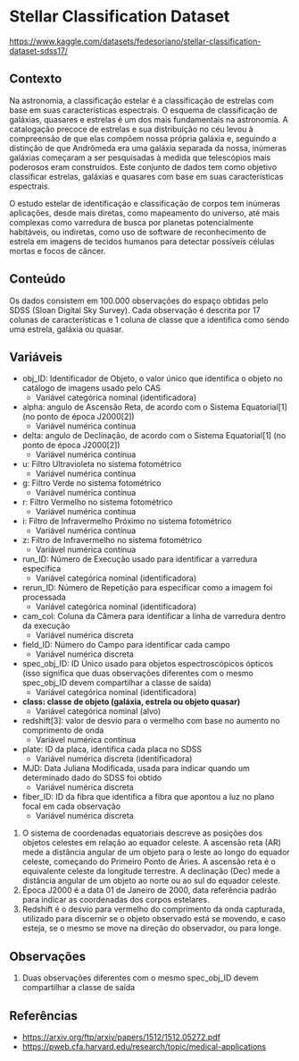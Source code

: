 # Stellar Classification Dataset
https://www.kaggle.com/datasets/fedesoriano/stellar-classification-dataset-sdss17/

## Contexto
Na astronomia, a classificação estelar é a classificação de estrelas com base em suas características espectrais. O esquema de classificação de galáxias, quasares e estrelas é um dos mais fundamentais na astronomia. A catalogação precoce de estrelas e sua distribuição no céu levou à compreensão de que elas compõem nossa própria galáxia e, seguindo a distinção de que Andrômeda era uma galáxia separada da nossa, inúmeras galáxias começaram a ser pesquisadas à medida que telescópios mais poderosos eram construídos. Este conjunto de dados tem como objetivo classificar estrelas, galáxias e quasares com base em suas características espectrais.

O estudo estelar de identificação e classificação de corpos tem inúmeras aplicações, desde mais diretas, como mapeamento do universo, até mais complexas como varredura de busca por planetas potencialmente habitáveis, ou indiretas, como uso de software de reconhecimento de estrela em imagens de tecidos humanos para detectar possíveis células mortas e focos de câncer.

## Conteúdo
Os dados consistem em 100.000 observações do espaço obtidas pelo SDSS (Sloan Digital Sky Survey). Cada observação é descrita por 17 colunas de características e 1 coluna de classe que a identifica como sendo uma estrela, galáxia ou quasar.

## Variáveis
- obj_ID: Identificador de Objeto, o valor único que identifica o objeto no catálogo de imagens usado pelo CAS
  - Variável categórica nominal (identificadora)
- alpha:  angulo de Ascensão Reta, de acordo com o Sistema Equatorial[1] (no ponto de época J2000[2])
  - Variável numérica contínua
- delta:  angulo de Declinação, de acordo com o Sistema Equatorial[1]  (no ponto de época J2000[2])
  - Variável numérica contínua
- u: Filtro Ultravioleta no sistema fotométrico
    - Variável numérica contínua
- g: Filtro Verde no sistema fotométrico
    - Variável numérica contínua
- r: Filtro Vermelho no sistema fotométrico
    - Variável numérica contínua
- i: Filtro de Infravermelho Próximo no sistema fotométrico
    - Variável numérica contínua
- z: Filtro de Infravermelho no sistema fotométrico
    - Variável numérica contínua
- run_ID: Número de Execução usado para identificar a varredura específica
    - Variável categórica nominal (identificadora)
- rerun_ID: Número de Repetição para especificar como a imagem foi processada
    - Variável categórica nominal (identificadora)
- cam_col: Coluna da Câmera para identificar a linha de varredura dentro da execução
    - Variável numérica discreta
- field_ID: Número do Campo para identificar cada campo
    - Variável numérica discreta
- spec_obj_ID: ID Único usado para objetos espectroscópicos ópticos (isso significa que duas observações diferentes com o mesmo spec_obj_ID devem compartilhar a classe de saída)
    - Variável categórica nominal (identificadora)
- **class: classe de objeto (galáxia, estrela ou objeto quasar)**
    - Variável categórica nominal (alvo)
- redshift[3]: valor de desvio para o vermelho com base no aumento no comprimento de onda
    - Variável numérica contínua
- plate: ID da placa, identifica cada placa no SDSS
    - Variável numérica discreta (identificadora)
- MJD: Data Juliana Modificada, usada para indicar quando um determinado dado do SDSS foi obtido
    - Variável numérica discreta
- fiber_ID: ID da fibra que identifica a fibra que apontou a luz no plano focal em cada observação
    - Variável numérica discreta

1. O sistema de coordenadas equatoriais descreve as posições dos objetos celestes em relação ao equador celeste. A ascensão reta (AR) mede a distância angular de um objeto para o leste ao longo do equador celeste, começando do Primeiro Ponto de Áries. A ascensão reta é o equivalente celeste da longitude terrestre. A declinação (Dec) mede a distância angular de um objeto ao norte ou ao sul do equador celeste.
2. Época J2000 é a data 01 de Janeiro de 2000, data referência padrão para indicar as coordenadas dos corpos estelares.
3. Redshift é o desvio para vermelho do comprimento da onda capturada, utilizado para discernir se o objeto observado está se movendo, e caso esteja, se o mesmo se move na direção do observador, ou para longe.

## Observações
1. Duas observações diferentes com o mesmo spec_obj_ID devem compartilhar a classe de saída

## Referências
- https://arxiv.org/ftp/arxiv/papers/1512/1512.05272.pdf
- https://pweb.cfa.harvard.edu/research/topic/medical-applications
